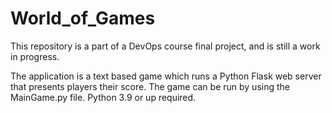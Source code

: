 # World_of_Games
This repository is a part of a DevOps course final project, and is still a work in progress.

The application is a text based game which runs a Python Flask web server that presents players their score.
The game can be run by using the MainGame.py file. Python 3.9 or up required.
